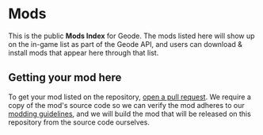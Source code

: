 # Mods

This is the public **Mods Index** for Geode. The mods listed here will show up on the in-game list as part of the Geode API, and users can download & install mods that appear here through that list.

## Getting your mod here

To get your mod listed on the repository, [open a pull request](https://github.com/geode-sdk/mods/compare). We require a copy of the mod's source code so we can verify the mod adheres to our [modding guidelines](https://geode-sdk.github.io/docs/guidelines.html), and we will build the mod that will be released on this repository from the source code ourselves.
